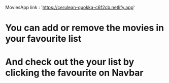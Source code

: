 MoviesApp
link : 'https://cerulean-quokka-c6f2cb.netlify.app'

# You can add or remove the movies in your favourite list 
# And check out the your list by clicking the favourite on Navbar


